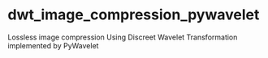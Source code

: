 # dwt_image_compression_pywavelet
Lossless image compression Using Discreet Wavelet Transformation implemented by PyWavelet
